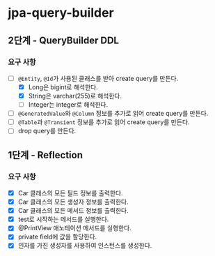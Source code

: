 # jpa-query-builder

## 2단계 - QueryBuilder DDL

### 요구 사항

- [ ] `@Entity`, `@Id`가 사용된 클래스를 받아 create query를 만든다.
  - [X] Long은 bigint로 해석한다.
  - [X] String은 varchar(255)로 해석한다.
  - [ ] Integer는 integer로 해석한다.
- [ ] `@GeneratedValue`와 `@Column` 정보를 추가로 읽어 create query를 만든다.
- [ ] `@Table`과 `@Transient` 정보를 추가로 읽어 create query를 만든다.
- [ ] drop query를 만든다.

## 1단계 - Reflection

### 요구 사항

- [X] Car 클래스의 모든 필드 정보를 출력한다.
- [X] Car 클래스의 모든 생성자 정보를 출력한다.
- [X] Car 클래스의 모든 메서드 정보를 출력한다.
- [X] test로 시작하는 메서드를 실행한다.
- [X] @PrintView 애노테이션 메서드를 실행한다.
- [X] private field에 값을 할당한다.
- [X] 인자를 가진 생성자를 사용하여 인스턴스를 생성한다.
